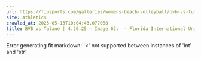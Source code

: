 ```yaml
---
url: https://fiusports.com/galleries/womens-beach-volleyball/bvb-vs-tulane-4-26-25/image-62/358/62926
site: Athletics
crawled_at: 2025-05-13T10:04:43.077068
title: BVB vs Tulane | 4.26.25 - Image 62:  - Florida International University
---
```


Error generating fit markdown: '<' not supported between instances of 'int' and 'str'